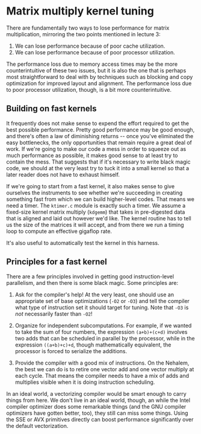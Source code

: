 # Matrix multiply kernel tuning

There are fundamentally two ways to lose performance for matrix
multiplication, mirroring the two points mentioned in lecture 3:

1. We can lose performance because of poor cache utilization.
2. We can lose performance because of poor processor utilization.

The performance loss due to memory access times may be the more
counterintuitive of these two issues, but it is also the one that is
perhaps most straightforward to deal with by techniques such as
blocking and copy optimization for improved layout and alignment.  The
performance loss due to poor processor utilization, though, is a bit
more counterintuitive.

## Building on fast kernels

It frequently does not make sense to expend the effort required to get
the best possible performance.  Pretty good performance may be good enough,
and there's often a law of diminishing returns -- once you've eliminated the
easy bottlenecks, the only opportunities that remain require a great deal
of work.  If we're going to make our code a mess in order to squeeze out as
much performance as possible, it makes good sense to at least try to contain
the mess.  That suggests that if it's necessary to write black magic code,
we should at the very least try to tuck it into a small kernel so that
a later reader does not have to exhaust himself.

If we're going to start from a fast kernel, it also makes sense to
give ourselves the instruments to see whether we're succeeding in
creating something fast from which we can build higher-level codes.
That means we need a timer.  The `ktimer.c` module is exactly such a
timer.  We assume a fixed-size kernel matrix multiply (`kdgemm`) that
takes in pre-digested data that is aligned and laid out however we'd
like.  The kernel routine has to tell us the size of the matrices it
will accept, and from there we run a timing loop to compute an
effective gigaflop rate.

It's also useful to automatically test the kernel in this harness.

## Principles for a fast kernel

There are a few principles involved in getting good instruction-level
parallelism, and then there is some black magic.  Some principles are:

1. Ask for the compiler's help!  At the very least, one should use an
   appropriate set of base optimizations (`-O2` or `-O3`) and tell the
   compiler what type of instruction set it should target for tuning.
   Note that `-O3` is *not* necessarily faster than `-O2`!

2. Organize for independent subcomputations.  For example, if we
   wanted to take the sum of four numbers, the expression
   `(a+b)+(c+d)` involves two adds that can be scheduled in parallel
   by the processor, while in the expression `((a+b)+c)+d`, though
   mathematically equivalent, the processor is forced to serialize the
   additions.

3. Provide the compiler with a good mix of instructions.  On the
   Nehalem, the best we can do is to retire one vector add and one
   vector multiply at each cycle.  That means the compiler needs to
   have a mix of adds and multiplies visible when it is doing
   instruction scheduling.

In an ideal world, a vectorizing compiler would be smart enough to
carry things from here.  We don't live in an ideal world, though, an
while the Intel compiler optimizer does some remarkable things (and
the GNU compiler optimizers have gotten better, too), they still can
miss some things.  Using the SSE or AVX primitives directly can boost
performance significantly over the default vectorization.
